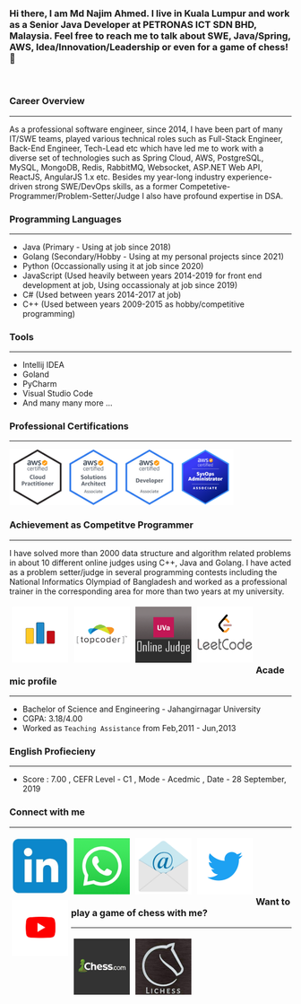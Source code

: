 ### Hi there, I am Md Najim Ahmed. I live in Kuala Lumpur and work as a Senior Java Developer at PETRONAS ICT SDN BHD, Malaysia. Feel free to reach me to talk about SWE, Java/Spring, AWS, Idea/Innovation/Leadership or even for a game of chess! :slightly_smiling_face:

<br/>

### Career Overview

---

As a professional software engineer, since 2014, I have been part of many IT/SWE teams, played various technical roles such as Full-Stack Engineer, Back-End Engineer, Tech-Lead etc which have led me to work with a diverse set of technologies such as Spring Cloud, AWS, PostgreSQL, MySQL, MongoDB, Redis, RabbitMQ, Websocket, ASP.NET Web API, ReactJS, AngularJS 1.x etc. Besides my year-long industry experience-driven strong SWE/DevOps skills, as a former Competetive-Programmer/Problem-Setter/Judge I also have profound expertise in DSA.

### Programming Languages

---

- Java (Primary - Using at job since 2018)
- Golang (Secondary/Hobby - Using at my personal projects since 2021)
- Python (Occassionally using it at job since 2020)
- JavaScript (Used heavily between years 2014-2019 for front end development at job, Using occassionaly at job since 2019)
- C# (Used between years 2014-2017 at job)
- C++ (Used between years 2009-2015 as hobby/competitive programming)

### Tools

---

- Intellij IDEA
- Goland
- PyCharm
- Visual Studio Code
- And many many more ...

### Professional Certifications

---

[<img align="left" width="100px"  alt="Visual Studio Code" src="./AWS-CloudPractitioner-2020.png" />][acp]

[<img align="left" width="100px"  alt="Visual Studio Code" src="./AWS-SolArchitect-Associate-2020.png" />][saa]

[<img align="left" width="100px"  alt="AWS Certified Developer - Associate" src="./AWS-Developer-Associate-2020.png" />][dva]

[<img align="left" width="100px"  alt="AWS Certified SysOps - Associate" src="./aws-certified-sysops-administrator-associate.png" />][soa]
<br />
<br />
<br />
<br />
<br />
<br />

### Achievement as Competitve Programmer

---

I have solved more than 2000 data structure and algorithm related problems in about 10 different online judges using C++, Java and Golang. I have acted as a problem setter/judge in several programming contests including the National Informatics Olympiad of Bangladesh and worked as a professional trainer in the corresponding area for more than two years at my university.

[<img align="left" width="100px" height="100px" alt="Visual Studio Code" src="./cf.png" style="margin:5px" />][codeforces]

[<img align="left" width="100px" height="100px" alt="Visual Studio Code" src="./tc.png" style="margin:5px" />][topcoder]

[<img align="left" width="100px" height="100px" alt="Visual Studio Code" src="./uva.png" style="margin:5px" />][uva]

[<img align="left" width="100px" height="100px" alt="Visual Studio Code" src="./lc.png" style="margin:5px"/>][lc]
<br/>
<br/>
<br/>
<br/>
<br/>

### Academic profile

---

- Bachelor of Science and Engineering - Jahangirnagar University
- CGPA: 3.18/4.00
- Worked as `Teaching Assistance` from Feb,2011 - Jun,2013

### English Profiecieny

---

- Score : 7.00 , CEFR Level - C1 , Mode - Acedmic , Date - 28 September, 2019

### Connect with me

---

[<img align="left" width="100px" height="100px" alt="Visual Studio Code" src="./linkedin.png" style="margin:5px"/>][linkedin]

[<img align="left" width="100px" height="100px" alt="Visual Studio Code" src="./whatsapp.png" style="margin:5px"/>][wa]

[<img align="left" width="100px" height="100px" alt="Visual Studio Code" src="./email.png" style="margin:5px"/>][email]

[<img align="left" width="100px" height="100px" alt="Visual Studio Code" src="./twitter.png" style="margin:5px"/>][twitter]

[<img align="left" width="100px" height="100px" alt="Visual Studio Code" src="./youtube.jpg" style="margin:5px"/>][youtube]

<br/>
<br/>
<br/>
<br/>
<br/>

### Want to play a game of chess with me?

---

[<img align="left" width="100px" height="100px" alt="Visual Studio Code" src="./chesdotcom.png" style="margin:5px"/>][chessdotcom]

[<img align="left" width="100px" height="100px" alt="Visual Studio Code" src="./lichess.png" style="margin:5px"/>][lichess]

[acp]: https://www.credly.com/badges/b1282f55-c316-4e7a-bed1-25a7ee6dab79/public_url
[saa]: https://www.credly.com/badges/6fb754a4-c4f3-41f3-922e-7698e0d3feb7/public_url
[dva]: https://www.credly.com/badges/3dd8c804-9037-4c5c-9663-de7a40d10846/public_url
[soa]: https://www.credly.com/badges/f8a71cb7-483f-47d7-b286-2b6c76e5dde9/public_url
[codeforces]: https://codeforces.com/profile/najim4689
[topcoder]: https://www.topcoder.com/members/paranoid.soul
[uva]: https://uhunt.onlinejudge.org/id/72332
[lc]: https://leetcode.com/najim/
[wa]: https://wa.me/8801711927949
[linkedin]: https://www.linkedin.com/in/najim-ahmed-32544b77/
[twitter]: https://twitter.com/najim_ju
[youtube]: https://www.youtube.com/channel/UCHuSJ4mGoDghC-ns7xvrG0A
[email]: mailto:najim.ju@gmail.com
[lichess]: https://lichess.org/@/najim4689
[chessdotcom]: https://www.chess.com/member/najimahmed4689
